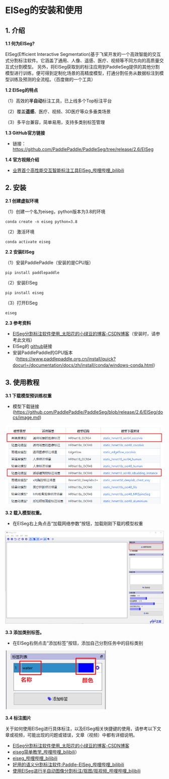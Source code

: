 # EISeg的安装和使用

## **1. 介绍**
**1.1 何为EISeg?**

EISeg(Efficient Interactive Segmentation)基于飞桨开发的一个高效智能的交互式分割标注软件。它涵盖了通用、人像、遥感、医疗、视频等不同方向的高质量交互式分割模型。 另外，将EISeg获取到的标注应用到PaddleSeg提供的其他分割模型进行训练，便可得到定制化场景的高精度模型，打通分割任务从数据标注到模型训练及预测的全流程。（百度做的一个工具）

**1.2 EISeg的特点**

（1）高效的**半自动**标注工具，已上线多个Top标注平台

（2）覆盖**遥感**、医疗、视频、3D医疗等众多垂类场景

（3）多平台兼容，简单易用，支持多类别标签管理

**1.3 GitHub官方链接**

* 链接：<https://github.com/PaddlePaddle/PaddleSeg/tree/release/2.6/EISeg>

**1.4 官方视频介绍**

* [业界首个高性能交互智能标注工具EISeg_哔哩哔哩_bilibili](https://www.bilibili.com/video/BV1sQ4y1r754/?spm_id_from=333.337.search-card.all.click&vd_source=03252c088981228940ef0422a6ef7695)

## **2. 安装**
**2.1 创建虚拟环境**

（1）创建一个名为eiseg，python版本为3.8的环境
```
conda create -n eiseg python=3.8
```
（2）激活环境
```
conda activate eiseg
```

**2.2 安装EISeg**

（1）安装PaddlePaddle（安装的是CPU版）
```
pip install paddlepaddle
```
（2）安装EISeg
```
pip install eiseg
```
（3）打开EISeg
```
eiseg
```

**2.3 参考资料**
* [EISeg分割标注软件使用_太阳花的小绿豆的博客-CSDN博客](https://blog.csdn.net/qq_37541097/article/details/120154543?ops_request_misc=%257B%2522request%255Fid%2522%253A%2522166747936816782414919113%2522%252C%2522scm%2522%253A%252220140713.130102334.pc%255Fblog.%2522%257D&request_id=166747936816782414919113&biz_id=0&utm_medium=distribute.pc_search_result.none-task-blog-2~blog~first_rank_ecpm_v1~rank_v31_ecpm-2-120154543-null-null.nonecase&utm_term=%E6%A0%87%E6%B3%A8&spm=1018.2226.3001.4450)（安装时，请参考此文档）
* EISeg的 [github](<https://github.com/PaddlePaddle/PaddleSeg/tree/release/2.6/EISeg>)链接 
* 安装PaddlePaddle的GPU版本（<https://www.paddlepaddle.org.cn/install/quick?docurl=/documentation/docs/zh/install/conda/windows-conda.html>）

## **3. 使用教程**

**3.1 下载模型预训练权重**

* 模型下载链接(https://github.com/PaddlePaddle/PaddleSeg/blob/release/2.6/EISeg/docs/image.md)

![](https://github.com/GISer-Bao/EISeg-installation-use/blob/main/picture_shortcut/picture1.png)


**3.2 载入模型权重。**

* 在EISeg右上角点击“加载网络参数”按钮，加载刚刚下载的模型权重

![](https://github.com/GISer-Bao/EISeg-installation-use/blob/main/picture_shortcut/picture2.png)


**3.3 添加类别标签。**

* 在EISeg右侧点击“添加标签”按钮，添加自己分割任务中的目标类别

![](https://github.com/GISer-Bao/EISeg-installation-use/blob/main/picture_shortcut/picture3.png)

**3.4 标注图片**

关于如何使用EISeg进行具体标注，以及EISeg相关快捷键的使用，请参考以下文章或视频，可能出现的问题或错误，文章（视频）中都有详细说明。

* [EISeg分割标注软件使用_太阳花的小绿豆的博客-CSDN博客](https://blog.csdn.net/qq_37541097/article/details/120154543?ops_request_misc=%257B%2522request%255Fid%2522%253A%2522166747936816782414919113%2522%252C%2522scm%2522%253A%252220140713.130102334.pc%255Fblog.%2522%257D&request_id=166747936816782414919113&biz_id=0&utm_medium=distribute.pc_search_result.none-task-blog-2~blog~first_rank_ecpm_v1~rank_v31_ecpm-2-120154543-null-null.nonecase&utm_term=%E6%A0%87%E6%B3%A8&spm=1018.2226.3001.4450)
* [eiseg简单教学_哔哩哔哩_bilibili](https://www.bilibili.com/video/BV1dQ4y1674A/?spm_id_from=333.337.search-card.all.click&vd_source=03252c088981228940ef0422a6ef7695)）
* [eiseg_哔哩哔哩_bilibili](https://www.bilibili.com/video/BV1PR4y197Pk/?spm_id_from=333.337.search-card.all.click&vd_source=03252c088981228940ef0422a6ef7695)
* [好用的语义分割标注软件:Paddle-EISeg_哔哩哔哩_bilibili](https://www.bilibili.com/video/BV1e8411Y78k/?spm_id_from=333.337.search-card.all.click&vd_source=03252c088981228940ef0422a6ef7695)
* [使用EISeg进行半自动图像分割标注/抠图/抠视频_哔哩哔哩_bilibili](https://www.bilibili.com/video/BV1944y1f7P1/?spm_id_from=333.337.search-card.all.click&vd_source=03252c088981228940ef0422a6ef7695)

